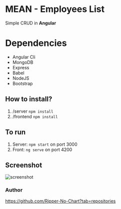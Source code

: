 # MEAN - Employees List

Simple CRUD in **Angular**

# Dependencies

- Angular Cli
- MongoDB
- Express
- Babel
- NodeJS
- Bootstrap

## How to install?

1) /server `npm install`
2) /frontend `npm install`

## To run

1) Server: `npm start` on port 3000
2) Front: `ng serve` on port 4200

## Screenshot

![screenshot](https://github.com/Ripper-No-Chart/Employees-List/blob/master/frontend/src/assets/print.png)

### Author

https://github.com/Ripper-No-Chart?tab=repositories
